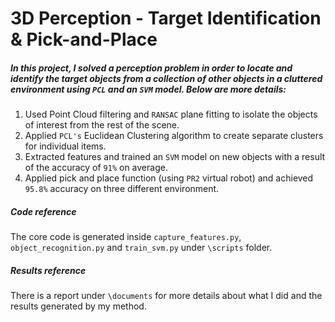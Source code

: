 # 3D Perception - Target Identification & Pick-and-Place

##### In this project, I solved a perception problem in order to locate and identify the target objects from a collection of other objects in a cluttered environment using `PCL` and an `SVM` model. Below are more details:
1. Used Point Cloud filtering and `RANSAC` plane fitting to isolate the objects of interest from the rest of the scene.
2. Applied `PCL's` Euclidean Clustering algorithm to create separate clusters for individual items.
3. Extracted features and trained an `SVM` model on new objects with a result of the accuracy of `91%` on average.
4. Applied pick and place function (using `PR2` virtual robot) and achieved `95.8%` accuracy on three different environment.

##### Code reference

The core code is generated inside `capture_features.py`, `object_recognition.py` and `train_svm.py` under `\scripts` folder.

##### Results reference

There is a report under `\documents` for more details about what I did and the results generated by my method.